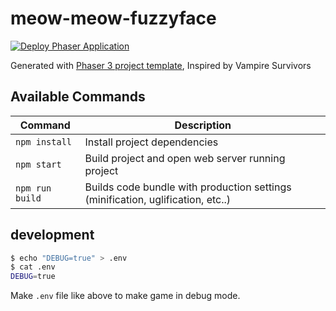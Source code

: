 # meow-meow-fuzzyface

[![Deploy Phaser Application](https://github.com/choar816/meow-meow-fuzzyface/actions/workflows/deploy.yml/badge.svg)](https://github.com/choar816/meow-meow-fuzzyface/actions/workflows/deploy.yml)

Generated with [Phaser 3 project template](https://github.com/photonstorm/phaser3-project-template), Inspired by Vampire Survivors

## Available Commands

| Command | Description |
|---------|-------------|
| `npm install` | Install project dependencies |
| `npm start` | Build project and open web server running project |
| `npm run build` | Builds code bundle with production settings (minification, uglification, etc..) |

## development

```sh
$ echo "DEBUG=true" > .env
$ cat .env
DEBUG=true
```

Make `.env` file like above to make game in debug mode.

